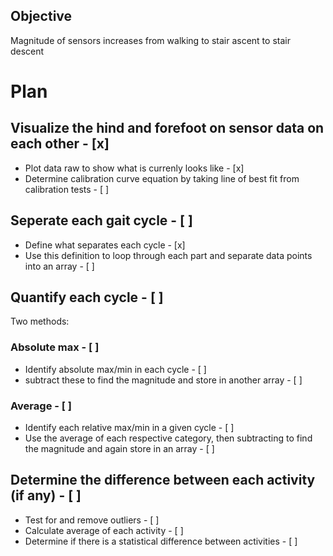 ## Objective
Magnitude of sensors increases from walking to stair ascent to stair descent

# Plan
## Visualize the hind and forefoot on sensor data on each other - [x]
- Plot data raw to show what is currenly looks like - [x]
- Determine calibration curve equation by taking line of best fit from calibration tests - [ ]
## Seperate each gait cycle - [ ]
- Define what separates each cycle - [x]
- Use this definition to loop through each part and separate data points into an array - [ ]
## Quantify each cycle - [ ]
Two methods:
### Absolute max - [ ]
- Identify absolute max/min in each cycle - [ ]
- subtract these to find the magnitude and store in another array - [ ]
### Average - [ ]
- Identify each relative max/min in a given cycle - [ ]
- Use the average of each respective category, then subtracting to find the magnitude and again store in an array - [ ]
## Determine the difference between each activity (if any) - [ ]
- Test for and remove outliers - [ ]
- Calculate average of each activity - [ ]
- Determine if there is a statistical difference between activities - [ ]
